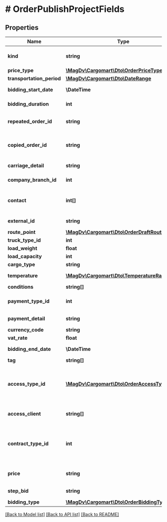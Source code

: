 # # OrderPublishProjectFields

## Properties

Name | Type | Description | Notes
------------ | ------------- | ------------- | -------------
**kind** | **string** | Тип черновика project | [default to 'project']
**price_type** | [**\MagDv\Cargomart\Dto\OrderPriceType**](OrderPriceType.md) |  |
**transportation_period** | [**\MagDv\Cargomart\Dto\DateRange**](DateRange.md) | Период перевозки |
**bidding_start_date** | **\DateTime** | Начальная дата торгов | [optional]
**bidding_duration** | **int** | Продолжительность торгов, в часах | [optional]
**repeated_order_id** | **string** | Идентификатор заказа для переразмещения | [optional]
**copied_order_id** | **string** | Идентификатор заказа скопированного заказа | [optional]
**carriage_detail** | **string** | Доп. информация к условиям перевозки | [optional]
**company_branch_id** | **int** | Идентификатор дочерней компании |
**contact** | **int[]** | Список идентификаторов контактных лиц(кураторы) |
**external_id** | **string** | Внешний идентификатор | [optional]
**route_point** | [**\MagDv\Cargomart\Dto\OrderDraftRoutePoint[]**](OrderDraftRoutePoint.md) |  |
**truck_type_id** | **int** | Тип грузовика |
**load_weight** | **float** | Вес груза(в тоннах) |
**load_capacity** | **int** | Объём груза(в м3) | [optional]
**cargo_type** | **string** | Описание груза |
**temperature** | [**\MagDv\Cargomart\Dto\TemperatureRange**](TemperatureRange.md) | Температурный режим в цельсиях | [optional]
**conditions** | **string[]** | Условия перевозки |
**payment_type_id** | **int** | Идентификатор способа оплаты заказа |
**payment_detail** | **string** | Комментарий по оплате | [optional]
**currency_code** | **string** | Код валюты заказа |
**vat_rate** | **float** | Ставка НДС |
**bidding_end_date** | **\DateTime** | Конечная дата торгов | [optional]
**tag** | **string[]** | Метки |
**access_type_id** | [**\MagDv\Cargomart\Dto\OrderAccessType**](OrderAccessType.md) | Тип доступа к заказу (доступные значения - any_exclude, prt_exclude, prt_contract_exclude) |
**access_client** | **string[]** | Список ID компаний попадающих в ограничения |
**contract_type_id** | **int** | Идентификатор типа договора партнерства, учитывается при accessTypeId &#x3D; prt_contract_exclude | [optional]
**price** | **string** | Цена перевозки с НДС (начальная или фиксированная) | [optional]
**step_bid** | **string** | Шаг изменения цены заказа | [optional]
**bidding_type** | [**\MagDv\Cargomart\Dto\OrderBiddingType**](OrderBiddingType.md) |  |

[[Back to Model list]](../../README.md#models) [[Back to API list]](../../README.md#endpoints) [[Back to README]](../../README.md)
